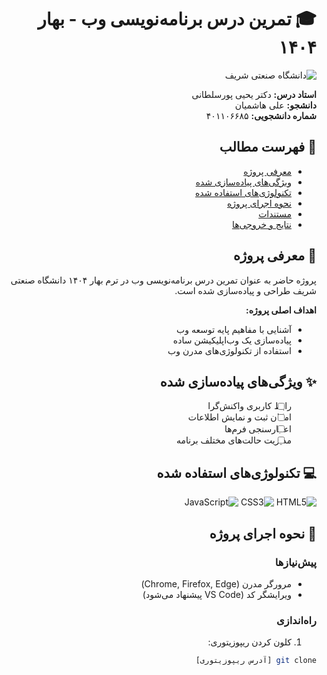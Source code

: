 <div dir="rtl">

# 🎓 تمرین درس برنامه‌نویسی وب - بهار ۱۴۰۴

![دانشگاه صنعتی شریف](https://upload.wikimedia.org/wikipedia/fa/thumb/4/44/Sharif_University_of_Technology_Logo.svg/1200px-Sharif_University_of_Technology_Logo.svg.png)

**استاد درس:** دکتر یحیی پورسلطانی  
**دانشجو:** علی هاشمیان  
**شماره دانشجویی:** ۴۰۱۱۰۶۶۸۵  

## 📌 فهرست مطالب
- [معرفی پروژه](#-معرفی-پروژه)
- [ویژگی‌های پیاده‌سازی شده](#-ویژگی‌های-پیاده‌سازی-شده)
- [تکنولوژی‌های استفاده شده](#-تکنولوژی‌های-استفاده-شده)
- [نحوه اجرای پروژه](#-نحوه-اجرای-پروژه)
- [مستندات](#-مستندات)
- [نتایج و خروجی‌ها](#-نتایج-و-خروجی‌ها)

## 🌟 معرفی پروژه
پروژه حاضر به عنوان تمرین درس برنامه‌نویسی وب در ترم بهار ۱۴۰۴ دانشگاه صنعتی شریف طراحی و پیاده‌سازی شده است.

**اهداف اصلی پروژه:**
- آشنایی با مفاهیم پایه توسعه وب
- پیاده‌سازی یک وب‌اپلیکیشن ساده
- استفاده از تکنولوژی‌های مدرن وب

## ✨ ویژگی‌های پیاده‌سازی شده
- [ ] رابط کاربری واکنش‌گرا
- [ ] امکان ثبت و نمایش اطلاعات
- [ ] اعتبارسنجی فرم‌ها
- [ ] مدیریت حالت‌های مختلف برنامه

## 💻 تکنولوژی‌های استفاده شده
![HTML5](https://img.shields.io/badge/HTML5-E34F26?style=for-the-badge&logo=html5&logoColor=white)
![CSS3](https://img.shields.io/badge/CSS3-1572B6?style=for-the-badge&logo=css3&logoColor=white)
![JavaScript](https://img.shields.io/badge/JavaScript-F7DF1E?style=for-the-badge&logo=javascript&logoColor=black)

## 🚀 نحوه اجرای پروژه

### پیش‌نیازها
- مرورگر مدرن (Chrome, Firefox, Edge)
- ویرایشگر کد (VS Code پیشنهاد می‌شود)

### راه‌اندازی
1. کلون کردن ریپوزیتوری:
```bash
git clone [آدرس ریپوزیتوری]

